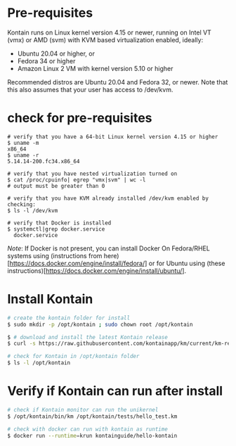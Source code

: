 # Pre-requisites
Kontain runs on Linux kernel version 4.15 or newer, running on Intel VT (vmx) or AMD (svm) with KVM based virtualization enabled, ideally:
* Ubuntu 20.04 or higher, or 
* Fedora 34 or higher
* Amazon Linux 2 VM with kernel version 5.10 or higher

Recommended distros are Ubuntu 20.04 and Fedora 32, or newer. Note that this also assumes that your user has access to /dev/kvm.

# check for pre-requisites
```
# verify that you have a 64-bit Linux kernel version 4.15 or higher
$ uname -m
x86_64
$ uname -r
5.14.14-200.fc34.x86_64

# verify that you have nested virtualization turned on
$ cat /proc/cpuinfo| egrep "vmx|svm" | wc -l
# output must be greater than 0

# verify that you have KVM already installed /dev/kvm enabled by checking:
$ ls -l /dev/kvm

# verify that Docker is installed
$ systemctl|grep docker.service
  docker.service
  ```

  *Note*: If Docker is not present, you can install Docker On Fedora/RHEL systems using (instructions from here)[https://docs.docker.com/engine/install/fedora/] or for Ubuntu using (these instructions)[https://docs.docker.com/engine/install/ubuntu/].

# Install Kontain
```bash
# create the kontain folder for install
$ sudo mkdir -p /opt/kontain ; sudo chown root /opt/kontain

$ # download and install the latest Kontain release
$ curl -s https://raw.githubusercontent.com/kontainapp/km/current/km-releases/kontain-install.sh | sudo bash

# check for Kontain in /opt/kontain folder
$ ls -l /opt/kontain
```

# Verify if Kontain can run after install
```bash
# check if Kontain monitor can run the unikernel
$ /opt/kontain/bin/km /opt/kontain/tests/hello_test.km

# check with docker can run with kontain as runtime
$ docker run --runtime=krun kontainguide/hello-kontain
```
